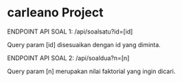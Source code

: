 # carleano Project

ENDPOINT API SOAL 1:
/api/soalsatu?id=[id]

Query param [id] disesuaikan dengan id yang diminta.

ENDPOINT API SOAL 2:
/api/soaldua?n=[n]

Query param [n] merupakan nilai faktorial yang ingin dicari.

